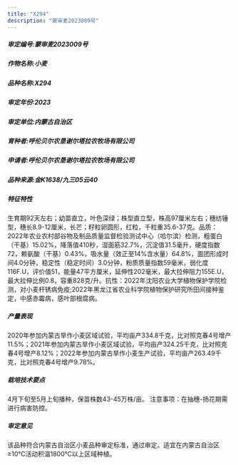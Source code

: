 ```yaml
---
title: "X294"
description: "蒙审麦2023009号"
---
```

##### 审定编号:蒙审麦2023009号

##### 作物名称:小麦

##### 品种名称:X294

##### 审定年份:2023

##### 审定单位:内蒙古自治区

##### 育种者:呼伦贝尔农垦谢尔塔拉农牧场有限公司

##### 申请者:呼伦贝尔农垦谢尔塔拉农牧场有限公司

##### 品种来源:金K1638/九三05云40

##### 特征特性
生育期92天左右；幼苗直立，叶色深绿；株型直立型，株高97厘米左右；穗纺锤型，穗长8.9-12厘米，长芒；籽粒卵圆形，红粒，千粒重35.6-37克。品质：2022年农业农村部谷物及制品质量监督检验测试中心（哈尔滨）检测，粗蛋白（干基）15.02%，降落值410秒，湿面筋32.7%，沉淀值31.5毫升，硬度指数72，赖氨酸（干基）0.43%，吸水量（效正至14%含水量）64.8%，面团形成时间4.0分钟，稳定性（稳定时间）3.0分钟，粉质质量指数59毫米，弱化度116F.U，评价值51，能量47平方厘米，延伸性202毫米，最大拉伸阻力155E.U，最大拉伸比例0.8，容重828克/升。抗性：2022年沈阳农业大学植物保护学院检测，对小麦杆锈病免疫;2022年黑龙江省农业科学院植物保护研究所田间接种鉴定，中感赤霉病，感叶部根腐病。

##### 产量表现
2020年参加内蒙古旱作小麦区域试验，平均亩产334.8千克，比对照克春4号增产11.5%；2021年参加内蒙古旱作小麦区域试验，平均亩产324.25千克，比对照克春4号增产8.12%；2022年参加内蒙古旱作小麦生产试验，平均亩产263.49千克，比对照克春4号增产9.78%。

##### 栽培技术要点
4月下旬至5月上旬播种，保苗株数43-45万株/亩。
注意事项：在抽穗-扬花期需进行病害防控。

##### 审定意见
该品种符合内蒙古自治区小麦品种审定标准，通过审定。适宜在内蒙古自治区≥10℃活动积温1800℃以上区域种植。
